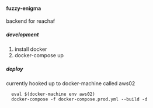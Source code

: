 #### fuzzy-enigma
  backend for reachaf
  ##### development
  1. install docker
  2. docker-compose up
  
  ##### deploy
  currently hooked up to docker-machine called aws02
  ```
    eval $(docker-machine env aws02)
    docker-compose -f docker-compose.prod.yml --build -d
  ```

